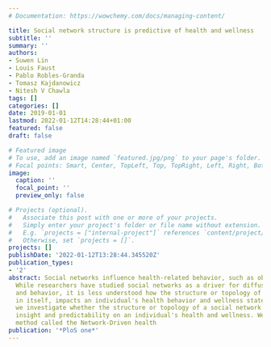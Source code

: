 ```yaml
---
# Documentation: https://wowchemy.com/docs/managing-content/

title: Social network structure is predictive of health and wellness
subtitle: ''
summary: ''
authors:
- Suwen Lin
- Louis Faust
- Pablo Robles-Granda
- Tomasz Kajdanowicz
- Nitesh V Chawla
tags: []
categories: []
date: 2019-01-01
lastmod: 2022-01-12T14:28:44+01:00
featured: false
draft: false

# Featured image
# To use, add an image named `featured.jpg/png` to your page's folder.
# Focal points: Smart, Center, TopLeft, Top, TopRight, Left, Right, BottomLeft, Bottom, BottomRight.
image:
  caption: ''
  focal_point: ''
  preview_only: false

# Projects (optional).
#   Associate this post with one or more of your projects.
#   Simply enter your project's folder or file name without extension.
#   E.g. `projects = ["internal-project"]` references `content/project/deep-learning/index.md`.
#   Otherwise, set `projects = []`.
projects: []
publishDate: '2022-01-12T13:28:44.345520Z'
publication_types:
- '2'
abstract: Social networks influence health-related behavior, such as obesity and smoking.
  While researchers have studied social networks as a driver for diffusion of influences
  and behavior, it is less understood how the structure or topology of the network,
  in itself, impacts an individual's health behavior and wellness state. In this paper,
  we investigate whether the structure or topology of a social network offers additional
  insight and predictability on an individual's health and wellness. We develop a
  method called the Network-Driven health
publication: '*PloS one*'
---
```

